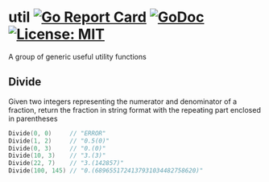 # util [![Go Report Card](https://goreportcard.com/badge/github.com/shomali11/util)](https://goreportcard.com/report/github.com/shomali11/util) [![GoDoc](https://godoc.org/github.com/shomali11/util?status.svg)](https://godoc.org/github.com/shomali11/util) [![License: MIT](https://img.shields.io/badge/License-MIT-yellow.svg)](https://opensource.org/licenses/MIT)

A group of generic useful utility functions

## Divide

Given two integers representing the numerator and denominator of a fraction, return the fraction in string format with the repeating part enclosed in parentheses

```go
Divide(0, 0)     // "ERROR"
Divide(1, 2)     // "0.5(0)"
Divide(0, 3)     // "0.(0)"
Divide(10, 3)    // "3.(3)"
Divide(22, 7)    // "3.(142857)"
Divide(100, 145) // "0.(6896551724137931034482758620)"
```

